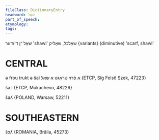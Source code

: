 ```yaml
---
fileClass: DictionaryEntry
headword: שאַל
part_of_speech: 
etymology: 
tags: 
---
```

שאַל
־ן
די/דער
'shawl'
שאַלכל, שאַליק {variants}
(diminutive)
'scarf, shawl'

CENTRAL
========

ə frou trukt ə šal אַ פֿרוי טראָגט אַ שאַל {ETCP, Sîg Felső Szek, 47223}

šaːl {ETCP, Mukachevo, 48226}

šaʎ {POLAND, Warsaw, 52211}

SOUTHEASTERN
==============

šɔʎ {ROMANIA, Brăila, 45273}
